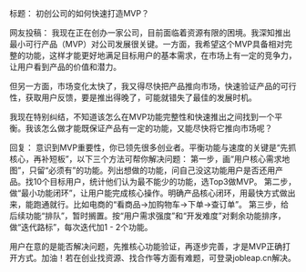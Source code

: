 标题：
初创公司的如何快速打造MVP？

网友投稿：
我现在正在创办一家公司，目前面临着资源有限的困境。我深知推出最小可行产品（MVP）对公司发展很关键。一方面，我希望这个MVP具备相对完整的功能，这样才能更好地满足目标用户的基本需求，在市场上有一定的竞争力，让用户看到产品的价值和潜力。

但另一方面，市场变化太快了，我又得尽快把产品推向市场，快速验证产品的可行性，获取用户反馈，要是推出得晚了，可能就错失了最佳的发展时机。

我现在特别纠结，不知道该怎么在MVP功能完整性和快速推出之间找到一个平衡。我该怎么做才能既保证产品有一定的功能，又能尽快将它推向市场呢？ 

回复：
意识到MVP重要性，你已领先很多创业者。平衡功能与速度的关键是“先抓核心，再补短板”，以下三个方法可帮你解决问题：
第一步，画“用户核心需求地图”，只留“必须有”的功能。列出想做的功能，问自己没这功能用户是否还用产品。找10个目标用户，统计他们认为最不能少的功能，选Top3做MVP。
第二步，做“最小功能闭环”，让用户能完成核心操作。明确产品核心闭环，用最快方式做出来，能跑通就行。比如电商的“看商品→加购物车→下单→查订单”。
第三步，给后续功能“排队”，暂时搁置。按“用户需求强度”和“开发难度”对剩余功能排序，做“迭代路标”，每次迭代加1 - 2个功能。

用户在意的是能否解决问题，先推核心功能验证，再逐步完善，才是MVP正确打开方式。加油！若在创业找资源、找合作等方面有难题，可登录jobleap.cn解决。 